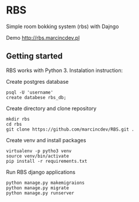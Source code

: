 # RBS

Simple room bokking system (rbs) with Dajngo

Demo http://rbs.marcincdev.pl

## Getting started

RBS works with Python 3. Instalation instruction:

Create postgres database
```
psql -U 'username'
create databese rbs_db;
```
Create directory and clone repository
```
mkdir rbs
cd rbs
git clone https://github.com/marcincdev/RBS.git .
```
Create venv and install packages 
```
virtualenv -p pytho3 venv
source venv/bin/activate
pip install -r requirements.txt
```
Run RBS django applications
```
python manage.py makemigraions
python manage.py migrate
python manage.py runserver
```

